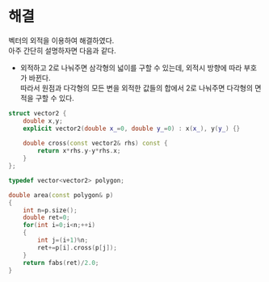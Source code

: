 # 해결 
벡터의 외적을 이용하여 해결하였다.  
아주 간단히 설명하자면 다음과 같다.  
- 외적하고 2로 나눠주면 삼각형의 넓이를 구할 수 있는데, 외적시 방향에 따라 부호가 바뀐다.  
따라서 원점과 다각형의 모든 변을 외적한 값들의 합에서 2로 나눠주면 다각형의 면적을 구할 수 있다.  
```c++
struct vector2 {
    double x,y;
    explicit vector2(double x_=0, double y_=0) : x(x_), y(y_) {}
    
    double cross(const vector2& rhs) const {
        return x*rhs.y-y*rhs.x;
    }
};

typedef vector<vector2> polygon;

double area(const polygon& p)
{
    int n=p.size();
    double ret=0;
    for(int i=0;i<n;++i)
    {
        int j=(i+1)%n;
        ret+=p[i].cross(p[j]);
    }
    return fabs(ret)/2.0;
}
```
